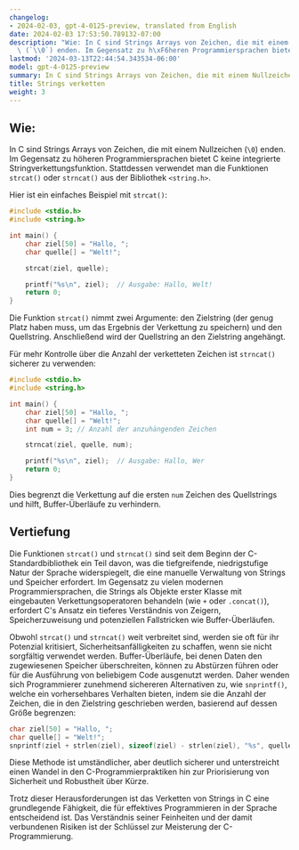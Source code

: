 ```yaml
---
changelog:
- 2024-02-03, gpt-4-0125-preview, translated from English
date: 2024-02-03 17:53:50.789132-07:00
description: "Wie: In C sind Strings Arrays von Zeichen, die mit einem Nullzeichen\
  \ (`\\0`) enden. Im Gegensatz zu h\xF6heren Programmiersprachen bietet C keine integrierte\u2026"
lastmod: '2024-03-13T22:44:54.343534-06:00'
model: gpt-4-0125-preview
summary: In C sind Strings Arrays von Zeichen, die mit einem Nullzeichen (`\0`) enden.
title: Strings verketten
weight: 3
---
```


## Wie:
In C sind Strings Arrays von Zeichen, die mit einem Nullzeichen (`\0`) enden. Im Gegensatz zu höheren Programmiersprachen bietet C keine integrierte Stringverkettungsfunktion. Stattdessen verwendet man die Funktionen `strcat()` oder `strncat()` aus der Bibliothek `<string.h>`.

Hier ist ein einfaches Beispiel mit `strcat()`:

```c
#include <stdio.h>
#include <string.h>

int main() {
    char ziel[50] = "Hallo, ";
    char quelle[] = "Welt!";

    strcat(ziel, quelle);

    printf("%s\n", ziel);  // Ausgabe: Hallo, Welt!
    return 0;
}
```

Die Funktion `strcat()` nimmt zwei Argumente: den Zielstring (der genug Platz haben muss, um das Ergebnis der Verkettung zu speichern) und den Quellstring. Anschließend wird der Quellstring an den Zielstring angehängt.

Für mehr Kontrolle über die Anzahl der verketteten Zeichen ist `strncat()` sicherer zu verwenden:

```c
#include <stdio.h>
#include <string.h>

int main() {
    char ziel[50] = "Hallo, ";
    char quelle[] = "Welt!";
    int num = 3; // Anzahl der anzuhängenden Zeichen

    strncat(ziel, quelle, num);

    printf("%s\n", ziel);  // Ausgabe: Hallo, Wer
    return 0;
}
```

Dies begrenzt die Verkettung auf die ersten `num` Zeichen des Quellstrings und hilft, Buffer-Überläufe zu verhindern.

## Vertiefung
Die Funktionen `strcat()` und `strncat()` sind seit dem Beginn der C-Standardbibliothek ein Teil davon, was die tiefgreifende, niedrigstufige Natur der Sprache widerspiegelt, die eine manuelle Verwaltung von Strings und Speicher erfordert. Im Gegensatz zu vielen modernen Programmiersprachen, die Strings als Objekte erster Klasse mit eingebauten Verkettungsoperatoren behandeln (wie `+` oder `.concat()`), erfordert C's Ansatz ein tieferes Verständnis von Zeigern, Speicherzuweisung und potenziellen Fallstricken wie Buffer-Überläufen.

Obwohl `strcat()` und `strncat()` weit verbreitet sind, werden sie oft für ihr Potenzial kritisiert, Sicherheitsanfälligkeiten zu schaffen, wenn sie nicht sorgfältig verwendet werden. Buffer-Überläufe, bei denen Daten den zugewiesenen Speicher überschreiten, können zu Abstürzen führen oder für die Ausführung von beliebigem Code ausgenutzt werden. Daher wenden sich Programmierer zunehmend sichereren Alternativen zu, wie `snprintf()`, welche ein vorhersehbares Verhalten bieten, indem sie die Anzahl der Zeichen, die in den Zielstring geschrieben werden, basierend auf dessen Größe begrenzen:

```c
char ziel[50] = "Hallo, ";
char quelle[] = "Welt!";
snprintf(ziel + strlen(ziel), sizeof(ziel) - strlen(ziel), "%s", quelle);
```

Diese Methode ist umständlicher, aber deutlich sicherer und unterstreicht einen Wandel in den C-Programmierpraktiken hin zur Priorisierung von Sicherheit und Robustheit über Kürze.

Trotz dieser Herausforderungen ist das Verketten von Strings in C eine grundlegende Fähigkeit, die für effektives Programmieren in der Sprache entscheidend ist. Das Verständnis seiner Feinheiten und der damit verbundenen Risiken ist der Schlüssel zur Meisterung der C-Programmierung.
